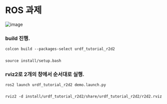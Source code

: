 # ROS 과제

![image](https://github.com/V2LLAIN/ROS/assets/104286511/2fe41399-996b-4431-a91a-08c3ac972f7d)
    
### build 진행.
    colcon build --packages-select urdf_tutorial_r2d2   
#####
    source install/setup.bash 
        
### rviz2로 2개의 창에서 순서대로 실행.
    ros2 launch urdf_tutorial_r2d2 demo.launch.py 
#####
    rviz2 -d install/urdf_tutorial_r2d2/share/urdf_tutorial_r2d2/r2d2.rviz
